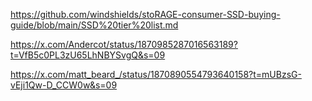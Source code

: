 https://github.com/windshields/stoRAGE-consumer-SSD-buying-guide/blob/main/SSD%20tier%20list.md

https://x.com/Andercot/status/1870985287016563189?t=VfB5c0PL3zU65LhNBYSvgQ&s=09

https://x.com/matt_beard_/status/1870890554793640158?t=mUBzsG-vEji1Qw-D_CCW0w&s=09